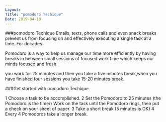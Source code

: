 ```yaml
---
Layout: 
Title: "pomodoro Techique"
Date: 2019-04-10
--- 
```

###pomodoro Techique
 Emails, texts, phone calls and even snack breaks prevent us from focusing on and effectively executing  a single task at a time. For decades.

Pomodoro is a way to help us manage our time more efficiently
by having breaks in between small sessions of focused work time which keeps our minds focused and fresh.

you work for 25 minutes and then you take a five minutes break,when you have finished four sessions you take 15-20 minutes break.

###Get started with pomodoro Techique

1 Choose a task to be accomplished.
2 Set the Pomodoro to 25 minutes (the Pomodoro is the timer)
Work on the task until the Pomodoro rings, then put a check on your sheet of paper.
3 Take a short break (5 minutes is OK)
4 Every 4 Pomodoros take a longer break.